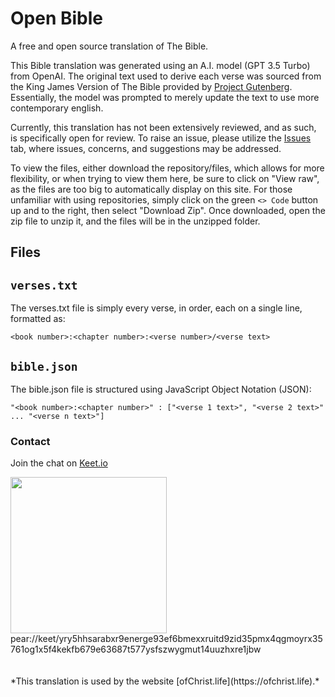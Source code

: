 # Open Bible
A free and open source translation of The Bible.

This Bible translation was generated using an A.I. model (GPT 3.5 Turbo) from OpenAI. The original text used to derive each verse was sourced from the King James Version of The Bible provided by [Project Gutenberg](https://www.gutenberg.org/ebooks/10). Essentially, the model was prompted to merely update the text to use more contemporary english.

Currently, this translation has not been extensively reviewed, and as such, is specifically open for review. To raise an issue, please utilize the [Issues](https://github.com/ofchrist/OpenBible/issues) tab, where issues, concerns, and suggestions may be addressed.

To view the files, either download the repository/files, which allows for more flexibility, or when trying to view them here, be sure to click on "View raw", as the files are too big to automatically display on this site. For those unfamiliar with using repositories, simply click on the green `<> Code` button up and to the right, then select "Download Zip". Once downloaded, open the zip file to unzip it, and the files will be in the unzipped folder.

## Files
## `verses.txt`
The verses.txt file is simply every verse, in order, each on a single line, formatted as:

`<book number>:<chapter number>:<verse number>/<verse text>`

## `bible.json`
The bible.json file is structured using JavaScript Object Notation (JSON):

`"<book number>:<chapter number>" : ["<verse 1 text>", "<verse 2 text>" ... "<verse n text>"]`  

### Contact
Join the chat on [Keet.io](https://keet.io)

<img src="https://github.com/ofchrist/OpenBible/assets/162595228/eeb93f0b-cdab-403c-a66c-baca4f274d5c" width="250" height="250">
<br />
pear://keet/yry5hhsarabxr9energe93ef6bmexxruitd9zid35pmx4qgmoyrx35761og1x5f4kekfb679e63687t577ysfszwygmut14uuzhxre1jbw
<br />  
<br />  
<br />
*This translation is used by the website [ofChrist.life](https://ofchrist.life).*
